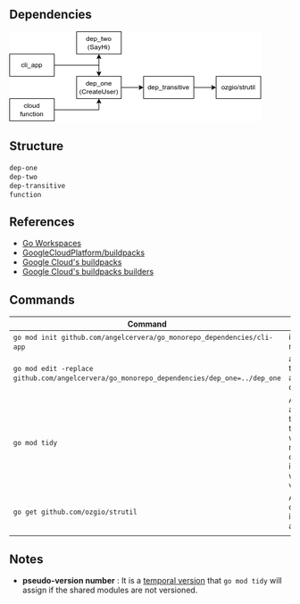 
## Dependencies
![Dependencies graph](./dependencies.png)

## Structure

```text
dep-one
dep-two
dep-transitive
function
```

## References

- [Go Workspaces](https://go.dev/doc/tutorial/workspaces)
- [GoogleCloudPlatform/buildpacks](https://github.com/GoogleCloudPlatform/buildpacks)
- [Google Cloud's buildpacks](https://cloud.google.com/docs/buildpacks/overview)
- [Google Cloud's buildpacks builders](https://cloud.google.com/docs/buildpacks/builders)

## Commands

| Command                                                                                    | Description                                                                                                                   |
|--------------------------------------------------------------------------------------------|-------------------------------------------------------------------------------------------------------------------------------|
| `go mod init github.com/angelcervera/go_monorepo_dependencies/cli-app`                     | init a new module                                                                                                             |
| `go mod edit -replace github.com/angelcervera/go_monorepo_dependencies/dep_one=../dep_one` | add replace to allow access to the dependency                                                                                 |
| `go mod tidy`                                                                              | After adding an import in the `.go` file, this command will add required dependencies in the `go.mod`, with the right version |
| `go get github.com/ozgio/strutil`   | Adds a dependency into `go.mod` and it's                                                                                      |
|                                                                                            |                                                                                                                               |

## Notes
- **pseudo-version number** : It is a [temporal version](https://go.dev/doc/modules/version-numbers#pseudo-version-number) that `go mod tidy` will assign if the shared modules are not versioned.  
